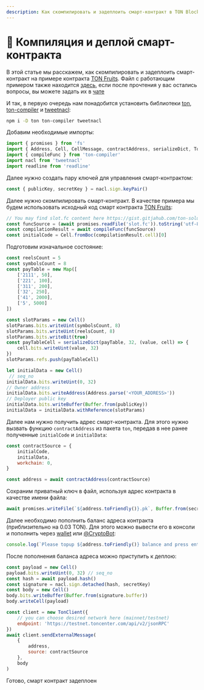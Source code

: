 ```yaml
---
description: Как скомпилировать и задеплоить смарт-контракт в TON Blockchain?
---
```


# 🔨 Компиляция и деплой смарт-контракта

В этой статье мы расскажем, как скомпилировать и задеплоить смарт-контракт на примере контракта [TON Fruits](./). Файл с работающим примером также находится [здесь](https://gist.github.com/ton-solutions/6552866b5b56b6e76fa32a3811cc4843), если после прочтения у вас остались вопросы, вы можете задать их в [чате](https://t.me/tonfruits\_chat)

И так, в первую очередь нам понадобится установить библиотеки [ton](https://github.com/tonwhales/ton), [ton-compiler](https://github.com/tonwhales/ton-contracts) и [tweetnacl](https://tweetnacl.js.org/#/):

```bash
npm i -D ton ton-compiler tweetnacl
```

Добавим необходимые импорты:

```javascript
import { promises } from 'fs'
import { Address, Cell, CellMessage, contractAddress, serializeDict, TonClient } from 'ton'
import { compileFunc } from 'ton-compiler'
import nacl from 'tweetnacl'
import readline from 'readline'
```

Далее нужно создать пару ключей для управления смарт-контрактом:

```javascript
const { publicKey, secretKey } = nacl.sign.keyPair()
```

Далее нужно скомпилировать смарт-контракт. В качестве примера мы будем использовать исходный код смарт контракта [TON Fruits](./):

```javascript
// You may find slot.fc content here https://gist.gitjahub.com/ton-solutions/c300d0ebb0a3ee920c8e8b310a451e29
const funcSource = (await promises.readFile('slot.fc')).toString('utf-8')
const compilationResult = await compileFunc(funcSource)
const initialCode = Cell.fromBoc(compilationResult.cell)[0]
```

Подготовим изначальное состояние:

```javascript
const reelsCount = 5
const symbolsCount = 8
const payTable = new Map([
    ['2111', 50],
    ['221', 100],
    ['311', 200],
    ['32', 250],
    ['41', 2000],
    ['5', 5000]
])

const slotParams = new Cell()
slotParams.bits.writeUint(symbolsCount, 8)
slotParams.bits.writeUint(reelsCount, 8)
slotParams.bits.writeBit(true)
const payTableCell = serializeDict(payTable, 32, (value, cell) => {
    cell.bits.writeUint(value, 32)
})
slotParams.refs.push(payTableCell)

let initialData = new Cell()
 // seq_no
initialData.bits.writeUint(0, 32)
// Owner address
initialData.bits.writeAddress(Address.parse('<YOUR_ADDRESS>'))
// Deployer public key
initialData.bits.writeBuffer(Buffer.from(publicKey))
initialData = initialData.withReference(slotParams)
```

Далее нам нужно получить адрес смарт-контракта. Для этого нужно вызвать функцию `contractAddress` из пакета `ton`, передав в нее ранее полученные `initialCode` и `initialData`:

```javascript
const contractSource = {
    initialCode,
    initialData,
    workchain: 0,
}

const address = await contractAddress(contractSource)
```

Сохраним приватный ключ в файл, используя адрес контракта в качестве имени файла:

```javascript
await promises.writeFile(`${address.toFriendly()}.pk`, Buffer.from(secretKey))
```

Далее необходимо пополнить баланс адреса контракта (приблизительно на 0.03 TON). Для этого можно вывести его в консоли и пополнить через [wallet](https://tonkeeper.com) или [@CryptoBot](https://t.me/CryptoBot):

```javascript
console.log(`Please topup ${address.toFriendly()} balance and press enter:`)
```

После пополнения баланса адреса можно приступить к деплою:

```javascript
const payload = new Cell()
payload.bits.writeUint(0, 32) // seq_no
const hash = await payload.hash()
const signature = nacl.sign.detached(hash, secretKey)
const body = new Cell()
body.bits.writeBuffer(Buffer.from(signature.buffer))
body.writeCell(payload)

const client = new TonClient({
    // you can choose desired network here (mainnet/testnet)
    endpoint: 'https://testnet.toncenter.com/api/v2/jsonRPC'
})
await client.sendExternalMessage(
    {
        address,
        source: contractSource
    },
    body
)
```

Готово, смарт контракт задеплоен
